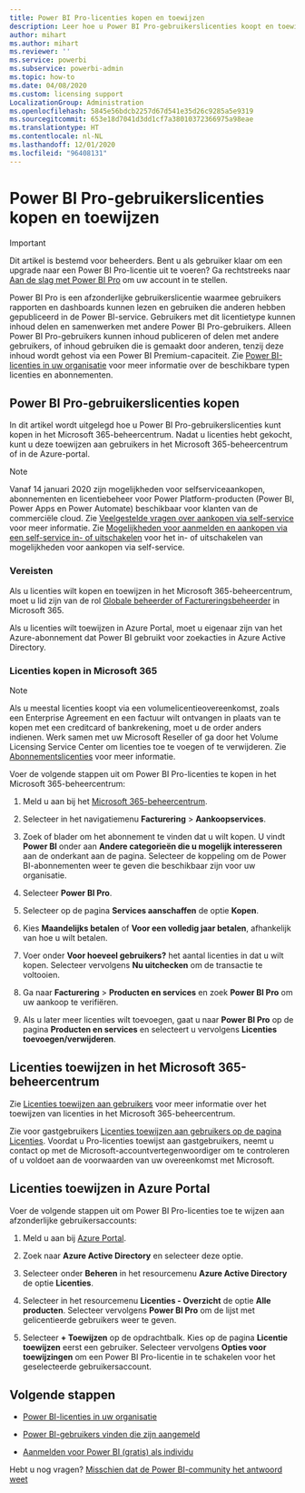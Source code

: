```yaml
---
title: Power BI Pro-licenties kopen en toewijzen
description: Leer hoe u Power BI Pro-gebruikerslicenties koopt en toewijst aan gebruikers, zodat ze toegang hebben tot inhoud en kunnen samenwerken met collega's in de Power BI-service.
author: mihart
ms.author: mihart
ms.reviewer: ''
ms.service: powerbi
ms.subservice: powerbi-admin
ms.topic: how-to
ms.date: 04/08/2020
ms.custom: licensing support
LocalizationGroup: Administration
ms.openlocfilehash: 5845e56bdcb2257d67d541e35d26c9285a5e9319
ms.sourcegitcommit: 653e18d7041d3dd1cf7a38010372366975a98eae
ms.translationtype: HT
ms.contentlocale: nl-NL
ms.lasthandoff: 12/01/2020
ms.locfileid: "96408131"
---
```

# <a name="purchase-and-assign-power-bi-pro-user-licenses"></a>Power BI Pro-gebruikerslicenties kopen en toewijzen

>[!IMPORTANT]
>Dit artikel is bestemd voor beheerders. Bent u als gebruiker klaar om een upgrade naar een Power BI Pro-licentie uit te voeren? Ga rechtstreeks naar [Aan de slag met Power BI Pro](https://go.microsoft.com/fwlink/?LinkId=2106428&clcid=0x409&cmpid=pbidocs-purchasing-power-bi-pro) om uw account in te stellen.

Power BI Pro is een afzonderlijke gebruikerslicentie waarmee gebruikers rapporten en dashboards kunnen lezen en gebruiken die anderen hebben gepubliceerd in de Power BI-service. Gebruikers met dit licentietype kunnen inhoud delen en samenwerken met andere Power BI Pro-gebruikers. Alleen Power BI Pro-gebruikers kunnen inhoud publiceren of delen met andere gebruikers, of inhoud gebruiken die is gemaakt door anderen, tenzij deze inhoud wordt gehost via een Power BI Premium-capaciteit. Zie [Power BI-licenties in uw organisatie](service-admin-licensing-organization.md) voor meer informatie over de beschikbare typen licenties en abonnementen.

## <a name="purchase-power-bi-pro-user-licenses"></a>Power BI Pro-gebruikerslicenties kopen

In dit artikel wordt uitgelegd hoe u Power BI Pro-gebruikerslicenties kunt kopen in het Microsoft 365-beheercentrum. Nadat u licenties hebt gekocht, kunt u deze toewijzen aan gebruikers in het Microsoft 365-beheercentrum of in de Azure-portal.

> [!NOTE]
> Vanaf 14 januari 2020 zijn mogelijkheden voor selfserviceaankopen, abonnementen en licentiebeheer voor Power Platform-producten (Power BI, Power Apps en Power Automate) beschikbaar voor klanten van de commerciële cloud. Zie [Veelgestelde vragen over aankopen via self-service](/microsoft-365/commerce/subscriptions/self-service-purchase-faq) voor meer informatie. Zie [Mogelijkheden voor aanmelden en aankopen via een self-service in- of uitschakelen](./service-admin-disable-self-service.md) voor het in- of uitschakelen van mogelijkheden voor aankopen via self-service.

### <a name="prerequisites"></a>Vereisten

Als u licenties wilt kopen en toewijzen in het Microsoft 365-beheercentrum, moet u lid zijn van de rol [Globale beheerder of Factureringsbeheerder](https://support.office.com/article/about-office-365-admin-roles-da585eea-f576-4f55-a1e0-87090b6aaa9d) in Microsoft 365.

Als u licenties wilt toewijzen in Azure Portal, moet u eigenaar zijn van het Azure-abonnement dat Power BI gebruikt voor zoekacties in Azure Active Directory.

### <a name="purchase-licenses-in-microsoft-365"></a>Licenties kopen in Microsoft 365

> [!NOTE]
> Als u meestal licenties koopt via een volumelicentieovereenkomst, zoals een Enterprise Agreement en een factuur wilt ontvangen in plaats van te kopen met een creditcard of bankrekening, moet u de order anders indienen. Werk samen met uw Microsoft Reseller of ga door het Volume Licensing Service Center om licenties toe te voegen of te verwijderen. Zie [Abonnementslicenties](/microsoft-365/commerce/licenses/buy-licenses?view=o365-worldwide) voor meer informatie.

Voer de volgende stappen uit om Power BI Pro-licenties te kopen in het Microsoft 365-beheercentrum:

1. Meld u aan bij het [Microsoft 365-beheercentrum](https://admin.microsoft.com).

2. Selecteer in het navigatiemenu **Facturering** > **Aankoopservices**.

3. Zoek of blader om het abonnement te vinden dat u wilt kopen. U vindt **Power BI** onder aan **Andere categorieën die u mogelijk interesseren** aan de onderkant aan de pagina. Selecteer de koppeling om de Power BI-abonnementen weer te geven die beschikbaar zijn voor uw organisatie.

4. Selecteer **Power BI Pro**.

5. Selecteer op de pagina **Services aanschaffen** de optie **Kopen**.

6. Kies **Maandelijks betalen** of **Voor een volledig jaar betalen**, afhankelijk van hoe u wilt betalen.

7. Voer onder **Voor hoeveel gebruikers?** het aantal licenties in dat u wilt kopen. Selecteer vervolgens **Nu uitchecken** om de transactie te voltooien.

8. Ga naar **Facturering** > **Producten en services** en zoek **Power BI Pro** om uw aankoop te verifiëren.

9. Als u later meer licenties wilt toevoegen, gaat u naar **Power BI Pro** op de pagina **Producten en services** en selecteert u vervolgens **Licenties toevoegen/verwijderen**.


## <a name="assign-licenses-in-the-microsoft-365-admin-center"></a>Licenties toewijzen in het Microsoft 365-beheercentrum

Zie [Licenties toewijzen aan gebruikers](/office365/admin/manage/assign-licenses-to-users) voor meer informatie over het toewijzen van licenties in het Microsoft 365-beheercentrum.

Zie voor gastgebruikers [Licenties toewijzen aan gebruikers op de pagina Licenties](/office365/admin/manage/assign-licenses-to-users#assign-licenses-to-users-on-the-licenses-page). Voordat u Pro-licenties toewijst aan gastgebruikers, neemt u contact op met de Microsoft-accountvertegenwoordiger om te controleren of u voldoet aan de voorwaarden van uw overeenkomst met Microsoft.

## <a name="assign-licenses-in-the-azure-portal"></a>Licenties toewijzen in Azure Portal

Voer de volgende stappen uit om Power BI Pro-licenties toe te wijzen aan afzonderlijke gebruikersaccounts:

1. Meld u aan bij [Azure Portal](https://portal.azure.com/).

2. Zoek naar **Azure Active Directory** en selecteer deze optie.

3. Selecteer onder **Beheren** in het resourcemenu **Azure Active Directory** de optie **Licenties**.

4. Selecteer in het resourcemenu **Licenties - Overzicht** de optie **Alle producten**. Selecteer vervolgens **Power BI Pro** om de lijst met gelicentieerde gebruikers weer te geven.

5. Selecteer **+ Toewijzen** op de opdrachtbalk. Kies op de pagina **Licentie toewijzen** eerst een gebruiker. Selecteer vervolgens **Opties voor toewijzingen** om een Power BI Pro-licentie in te schakelen voor het geselecteerde gebruikersaccount.

## <a name="next-steps"></a>Volgende stappen

- [Power BI-licenties in uw organisatie](service-admin-licensing-organization.md)

 - [Power BI-gebruikers vinden die zijn aangemeld](service-admin-access-usage.md)

 - [Aanmelden voor Power BI (gratis) als individu](../fundamentals/service-self-service-signup-for-power-bi.md)

Hebt u nog vragen? [Misschien dat de Power BI-community het antwoord weet](https://community.powerbi.com/)